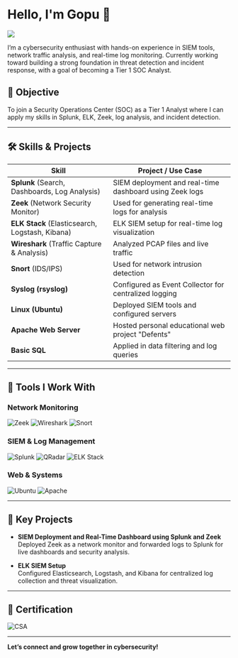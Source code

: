 # Hello, I'm Gopu 👋  
<a href="https://linkedin.com"><img src="https://img.shields.io/badge/-LinkedIn-0072b1?&style=for-the-badge&logo=linkedin&logoColor=white" /></a>

I’m a cybersecurity enthusiast with hands-on experience in SIEM tools, network traffic analysis, and real-time log monitoring. Currently working toward building a strong foundation in threat detection and incident response, with a goal of becoming a Tier 1 SOC Analyst.

## 🎯 Objective
To join a Security Operations Center (SOC) as a Tier 1 Analyst where I can apply my skills in Splunk, ELK, Zeek, log analysis, and incident detection.

---

## 🛠️ Skills & Projects

| Skill                                         | Project / Use Case                                      |
|----------------------------------------------|----------------------------------------------------------|
| **Splunk** (Search, Dashboards, Log Analysis) | SIEM deployment and real-time dashboard using Zeek logs  |
| **Zeek** (Network Security Monitor)           | Used for generating real-time logs for analysis          |
| **ELK Stack** (Elasticsearch, Logstash, Kibana) | ELK SIEM setup for real-time log visualization           |
| **Wireshark** (Traffic Capture & Analysis)    | Analyzed PCAP files and live traffic                     |
| **Snort** (IDS/IPS)                           | Used for network intrusion detection                     |
| **Syslog (rsyslog)**                          | Configured as Event Collector for centralized logging    |
| **Linux (Ubuntu)**                            | Deployed SIEM tools and configured servers               |
| **Apache Web Server**                         | Hosted personal educational web project "Defents"        |
| **Basic SQL**                                 | Applied in data filtering and log queries                |

---

## 🧰 Tools I Work With

### Network Monitoring  
![Zeek](https://img.shields.io/badge/-Zeek-7752B4?&style=for-the-badge&logo=zeek&logoColor=white)
![Wireshark](https://img.shields.io/badge/-Wireshark-1679A7?&style=for-the-badge&logo=wireshark&logoColor=white)
![Snort](https://img.shields.io/badge/-Snort-EF3B2D?&style=for-the-badge&logo=snort&logoColor=white)

### SIEM & Log Management  
![Splunk](https://img.shields.io/badge/-Splunk-000000?&style=for-the-badge&logo=splunk&logoColor=white)
![QRadar](https://img.shields.io/badge/-QRadar-052FAD?&style=for-the-badge&logo=ibm&logoColor=white)
![ELK Stack](https://img.shields.io/badge/-ELK_Stack-005571?&style=for-the-badge&logo=elastic&logoColor=white)

### Web & Systems  
![Ubuntu](https://img.shields.io/badge/-Ubuntu-E95420?&style=for-the-badge&logo=ubuntu&logoColor=white)
![Apache](https://img.shields.io/badge/-Apache_Web_Server-D22128?&style=for-the-badge&logo=apache&logoColor=white)

---

## 📂 Key Projects

- **SIEM Deployment and Real-Time Dashboard using Splunk and Zeek**  
  Deployed Zeek as a network monitor and forwarded logs to Splunk for live dashboards and security analysis.

- **ELK SIEM Setup**  
  Configured Elasticsearch, Logstash, and Kibana for centralized log collection and threat visualization.

---

## 🏅 Certification

![CSA](https://img.shields.io/badge/-Certified_SOC_Analyst_(CSA)-008000?&style=for-the-badge&logo=ec-council&logoColor=white)

---

**Let’s connect and grow together in cybersecurity!**
